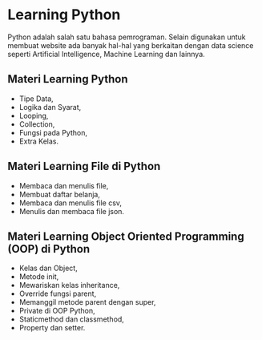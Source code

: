 # Learning Python
Python adalah salah satu bahasa pemrograman. Selain digunakan untuk membuat website ada banyak hal-hal yang berkaitan dengan data science seperti Artificial Intelligence, Machine Learning dan lainnya.

## Materi Learning Python
- Tipe Data,
- Logika dan Syarat,
- Looping,
- Collection,
- Fungsi pada Python,
- Extra Kelas.

## Materi Learning File di Python
- Membaca dan menulis file,
- Membuat daftar belanja,
- Membaca dan menulis file csv,
- Menulis dan membaca file json.

## Materi Learning Object Oriented Programming (OOP) di Python
- Kelas dan Object,
- Metode init,
- Mewariskan kelas inheritance,
- Override fungsi parent,
- Memanggil metode parent dengan super,
- Private di OOP Python,
- Staticmethod dan classmethod,
- Property dan setter.
